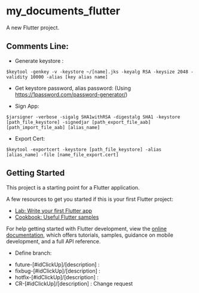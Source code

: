 # my_documents_flutter

A new Flutter project.

## Comments Line: 
- Generate keystore :
```
$keytool -genkey -v -keystore ~/[name].jks -keyalg RSA -keysize 2048 -validity 10000 -alias [key alias name]
```

- Get keystore password, alias password: (Using https://1password.com/password-generator/)

- Sign App:
```
$jarsigner -verbose -sigalg SHA1withRSA -digestalg SHA1 -keystore [path_file_keystore] -signedjar [path_export_file_aab] [path_import_file_aab] [alias_name]
```

- Export Cert:
```
$keytool -exportcert -keystore [path_file_keystore] -alias [alias_name] -file [name_file_export.cert]
```

## Getting Started

This project is a starting point for a Flutter application.

A few resources to get you started if this is your first Flutter project:

- [Lab: Write your first Flutter app](https://docs.flutter.dev/get-started/codelab)
- [Cookbook: Useful Flutter samples](https://docs.flutter.dev/cookbook)

For help getting started with Flutter development, view the
[online documentation](https://docs.flutter.dev/), which offers tutorials,
samples, guidance on mobile development, and a full API reference.

- Define branch:
+ future-[#idClickUp]/[description]		:
+ fixbug-[#idClickUp]/[description]		:
+ hotfix-[#idClickUp]/[description]		:
+ CR-[#idClickUp]/[description] 			: Change request


